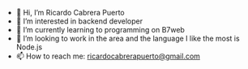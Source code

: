 - 👋 Hi, I’m Ricardo Cabrera Puerto
- 👀 I’m interested in backend developer
- 🌱 I’m currently learning to programming on B7web
- 💞️ I’m looking to work in the area and the language I like the most is Node.js
- 📫 How to reach me: ricardocabrerapuerto@gmail.com

<!---
ricardocabrerapuerto/ricardocabrerapuerto is a ✨ special ✨ repository because its `README.md` (this file) appears on your GitHub profile.
You can click the Preview link to take a look at your changes.
--->
